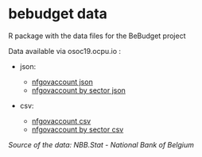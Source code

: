 # bebudget data
R package with the data files for the BeBudget project

Data available via osoc19.ocpu.io :
- json: 
  - [nfgovaccount json](http://osoc19.ocpu.io/bebudgetdata/data/nfgovaccount/json)
  - [nfgovaccount by sector json](http://osoc19.ocpu.io/bebudgetdata/data/nfgovsectoraccount/json)

- csv:
  - [nfgovaccount csv](http://osoc19.ocpu.io/bebudgetdata/data/nfgovaccount/csv)
  - [nfgovaccount by sector csv](http://osoc19.ocpu.io/bebudgetdata/data/nfgovsectoraccount/csv)

*Source of the data: NBB.Stat - National Bank of Belgium*
